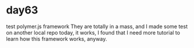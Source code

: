 # day63
test polymer.js framework
They are totally in a mass, and I made some test on another local repo today, it works, I found that I need more tutorial to learn how this framework works, anyway.
